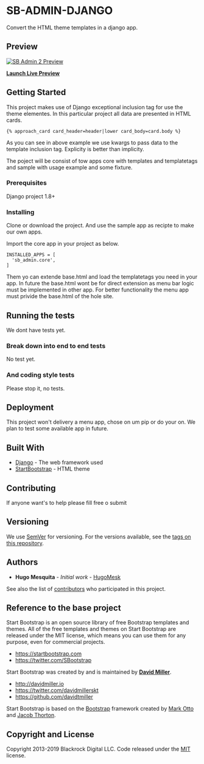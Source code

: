 # SB-ADMIN-DJANGO

Convert the HTML theme templates in a django app.

## Preview

[![SB Admin 2 Preview](https://startbootstrap.com/assets/img/screenshots/themes/sb-admin-2.png)](https://blackrockdigital.github.io/startbootstrap-sb-admin-2/)

**[Launch Live Preview](https://blackrockdigital.github.io/startbootstrap-sb-admin-2/)**

## Getting Started

This project makes use of Django exceptional inclusion tag for use the theme elementes.
In this particular project all data are presented in HTML cards.

```
{% approach_card card_header=header|lower card_body=card.body %}
```

As you can see in above example we use kwargs to pass data to the template inclusion tag.
Explicity is better than implicity.

The poject will be consist of tow apps core with templates and templatetags and sample with usage example and some fixture.

### Prerequisites

Django project 1.8+


### Installing

Clone or download the project. And use the sample app as recipte to make our own apps.

Import the core app in your project as below.

```
INSTALLED_APPS = [
  'sb_admin.core',
]
```

Them yo can extende base.html and load the templatetags you need in your app.
In future the base.html wont be for direct extension as menu bar logic must be implemented in other app.
For better functionality the menu app must privide the base.html of the hole site.

## Running the tests

We dont have tests yet.

### Break down into end to end tests

No test yet.

### And coding style tests

Please stop it, no tests.

## Deployment

This project won't delivery a menu app, chose on um pip or do your on.
We plan to test some available app in future.

## Built With

* [Django](https://www.djangoproject.com/) - The web framework used
* [StartBootstrap](https://startbootstrap.com/themes/sb-admin-2/) - HTML theme


## Contributing

If anyone want's to help please fill free o submit

## Versioning

We use [SemVer](http://semver.org/) for versioning. For the versions available, see the [tags on this repository](https://github.com/your/project/tags).

## Authors

* **Hugo Mesquita** - *Initial work* - [HugoMesk](https://github.com/Hugo-mesk)

See also the list of [contributors](https://github.com/Hugo-mesk/sb-admin-django/graphs/contributors) who participated in this project.

## Reference to the base project

Start Bootstrap is an open source library of free Bootstrap templates and themes. All of the free templates and themes on Start Bootstrap are released under the MIT license, which means you can use them for any purpose, even for commercial projects.

-   <https://startbootstrap.com>
-   <https://twitter.com/SBootstrap>

Start Bootstrap was created by and is maintained by **[David Miller](http://davidmiller.io/)**.

-   <http://davidmiller.io>
-   <https://twitter.com/davidmillerskt>
-   <https://github.com/davidtmiller>

Start Bootstrap is based on the [Bootstrap](http://getbootstrap.com/) framework created by [Mark Otto](https://twitter.com/mdo) and [Jacob Thorton](https://twitter.com/fat).

## Copyright and License

Copyright 2013-2019 Blackrock Digital LLC. Code released under the [MIT](https://github.com/BlackrockDigital/startbootstrap-resume/blob/gh-pages/LICENSE) license.
